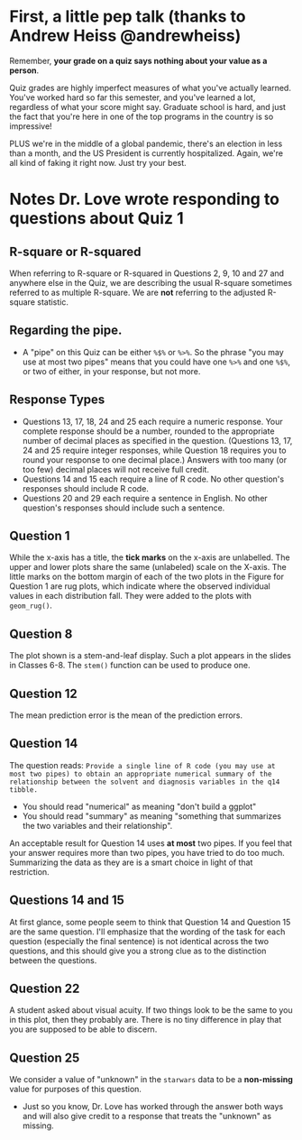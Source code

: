 # First, a little pep talk (thanks to Andrew Heiss @andrewheiss)

Remember, **your grade on a quiz says nothing about your value as a person**. 

Quiz grades are highly imperfect measures of what you've actually learned. You've worked hard so far this semester, and you've learned a lot, regardless of what your score might say. Graduate school is hard, and just the fact that you're here in one of the top programs in the country is so impressive!

PLUS we're in the middle of a global pandemic, there's an election in less than a month, and the US President is currently hospitalized. Again, we're all kind of faking it right now. Just try your best.

# Notes Dr. Love wrote responding to questions about Quiz 1

## R-square or R-squared

When referring to R-square or R-squared in Questions 2, 9, 10 and 27 and anywhere else in the Quiz, we are describing the usual R-square sometimes referred to as multiple R-square. We are **not** referring to the adjusted R-square statistic.

## Regarding the pipe.

- A "pipe" on this Quiz can be either `%$%` or `%>%`. So the phrase "you may use at most two pipes" means that you could have one `%>%` and one `%$%`, or two of either, in your response, but not more.

## Response Types

- Questions 13, 17, 18, 24 and 25 each require a numeric response. Your complete response should be a number, rounded to the appropriate number of decimal places as specified in the question. (Questions 13, 17, 24 and 25 require integer responses, while Question 18 requires you to round your response to one decimal place.) Answers with too many (or too few) decimal places will not receive full credit.
- Questions 14 and 15 each require a line of R code. No other question's responses should include R code.
- Questions 20 and 29 each require a sentence in English. No other question's responses should include such a sentence.

## Question 1

While the x-axis has a title, the **tick marks** on the x-axis are unlabelled. The upper and lower plots share the same (unlabeled) scale on the X-axis. The little marks on the bottom margin of each of the two plots in the Figure for Question 1 are rug plots, which indicate where the observed individual values in each distribution fall. They were added to the plots with `geom_rug()`.

## Question 8

The plot shown is a stem-and-leaf display. Such a plot appears in the slides in Classes 6-8. The `stem()` function can be used to produce one.

## Question 12

The mean prediction error is the mean of the prediction errors.

## Question 14

The question reads: `Provide a single line of R code (you may use at most two pipes) to obtain an appropriate numerical summary
of the relationship between the solvent and diagnosis variables in the q14 tibble.`

- You should read "numerical" as meaning "don't build a ggplot"
- You should read "summary" as meaning "something that summarizes the two variables and their relationship".

An acceptable result for Question 14 uses **at most** two pipes. If you feel that your answer requires more than two pipes, you have tried to do too much. Summarizing the data as they are is a smart choice in light of that restriction.

## Questions 14 and 15

At first glance, some people seem to think that Question 14 and Question 15 are the same question. I'll emphasize that the wording of the task for each question (especially the final sentence) is not identical across the two questions, and this should give you a strong clue as to the distinction between the questions.

## Question 22

A student asked about visual acuity. If two things look to be the same to you in this plot, then they probably are. There is no tiny difference in play that you are supposed to be able to discern.

## Question 25

We consider a value of "unknown" in the `starwars` data to be a **non-missing** value for purposes of this question.
- Just so you know, Dr. Love has worked through the answer both ways and will also give credit to a response that treats the "unknown" as missing.
